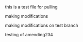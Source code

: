 this is a test file for pulling


making modifications


making modifications on test branch

testing of amending234